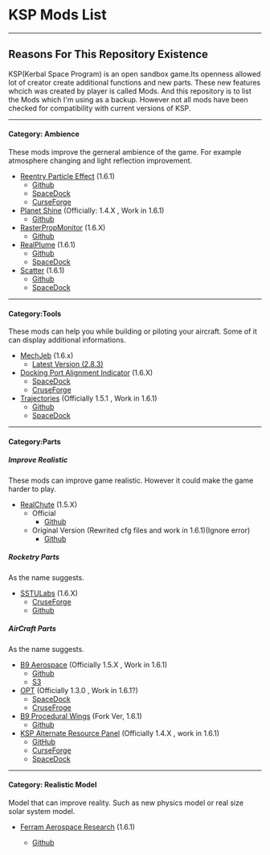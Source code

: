 # KSP Mods List 

---

## Reasons For This Repository Existence

  KSP(Kerbal Space Program) is an open sandbox game.Its openness allowed lot of creator create additional functions and new parts. These new features whcich was created by player is called Mods. And this repository is to list the Mods which I'm using as a backup. However not all mods have been checked for compatibility with current versions of KSP.

---

#### Category: Ambience

  These mods improve the gerneral ambience of the game. For example atmosphere changing and light reflection improvement.

- [Reentry Particle Effect](<https://forum.kerbalspaceprogram.com/index.php?/topic/143040-161-reentry-particle-effect-14-2019-02-12/>) (1.6.1)
  - [Github](<https://github.com/pizzaoverhead/ReentryParticleEffect/releases>)
  - [SpaceDock](<https://spacedock.info/mod/819/Reentry%20Particle%20Effect/>)
  - [CurseForge](<https://kerbal.curseforge.com/projects/reentry-particle-effects>)
- [Planet Shine](<https://forum.kerbalspaceprogram.com/index.php?/topic/173138-141-planetshine-0261-mar-28-2018/>) (Officially: 1.4.X , Work in 1.6.1)
  - [Github](<https://github.com/PapaJoesSoup/ksp-planetshine/releases/tag/0.2.6.1>)
- [RasterPropMonitor](https://forum.kerbalspaceprogram.com/index.php?/topic/105821-16x-rasterpropmonitor-development-stopped-v0306-29-december-2018/) (1.6.X)
  - [Github](<https://github.com/Mihara/RasterPropMonitor/releases/>)
- [RealPlume](<https://forum.kerbalspaceprogram.com/index.php?/topic/130576-161-realplume-stock-v131-11419-better-late-than-never-update/>) (1.6.1)
  - [Github](<https://github.com/KSP-RO/RealPlume-StockConfigs/releases>)
  - [SpaceDock](https://spacedock.info/mod/154/RealPlume%20-%20Stock)
- [Scatter](<https://forum.kerbalspaceprogram.com/index.php?/topic/103963-wip161-scatterer-atmospheric-scattering-v00540-17032019-fixed-tsunami-bug-11/>) (1.6.1)
  - [Github](<https://github.com/LGhassen/Scatterer/releases>)
  - [SpaceDock](<https://spacedock.info/mod/141/scatterer>)

---

#### Category:Tools

  These mods can help you while building or piloting your aircraft. Some of it can display additional informations.

- [MechJeb](<https://forum.kerbalspaceprogram.com/index.php?/topic/154834-16x-anatid-robotics-mumech-mechjeb-autopilot-283-3-march-2019/>) (1.6.x)
  - [Latest Version (2.8.3)](https://ksp.sarbian.com/jenkins/job/MechJeb2-Release/21/artifact/MechJeb2-2.8.3.0.zip)
- [Docking Port Alignment Indicator](<https://forum.kerbalspaceprogram.com/index.php?/topic/40423-16x-docking-port-alignment-indicator-version-683-updated-030319/&>) (1.6.X)
  - [SpaceDock](http://spacedock.info/mod/543/Docking%20Port%20Alignment%20Indicator)
  - [CruseForge](https://kerbal.curseforge.com/projects/docking-port-alignment-indicator)
- [Trajectories](<https://forum.kerbalspaceprogram.com/index.php?/topic/162324-151-131-trajectories-v221-2018-04-28-atmospheric-predictions/>) (Officially 1.5.1 , Work in 1.6.1)
  - [Github](https://github.com/neuoy/KSPTrajectories/releases)
  - [SpaceDock](http://spacedock.info/mod/396/Trajectories)

---

#### Category:Parts

##### Improve Realistic

These mods can improve game realistic. However it could make the game harder to play.

- [RealChute](<https://forum.kerbalspaceprogram.com/index.php?/topic/52931-15x-realchute-parachute-systems-v1471-161018/>) (1.5.X)
  - Official
    - [Github](<https://github.com/StupidChris/RealChute/releases/tag/v1.4.7.3>)
  - Original Version (Rewrited cfg files and work in 1.6.1)(Ignore error)
    - [Github](<https://github.com/CarterJimmy/RealChute/releases/tag/1.4.7.3-R>)



##### Rocketry Parts

As the name suggests.

- [SSTULabs](<https://forum.kerbalspaceprogram.com/index.php?/topic/117090-sstulabs-low-part-count-solutions-orbiter-landers-lifters-dev-thread-01-30-16/&page=1>) (1.6.X)
  - [CruseForge]([http://www.curse.com/ksp-mods/kerbal/241283-sstu-shadow-space-technologies-unlimited](https://www.curse.com/ksp-mods/kerbal/241283-sstu-shadow-space-technologies-unlimited))
  - [Github](<https://github.com/shadowmage45/SSTULabs/releases>)



##### AirCraft Parts

As the name suggests.

- [B9 Aerospace](<https://forum.kerbalspaceprogram.com/index.php?/topic/155491-15x-b9-aerospace-release-652-december-14-2018/>) (Officially 1.5.X , Work in 1.6.1)
  - [Github](https://github.com/blowfishpro/B9-Aerospace/releases/latest)
  - [S3](https://s3.amazonaws.com/blowfish-ksp-b9aerospace-release-builds/index.html#releases/)
- [OPT](<https://forum.kerbalspaceprogram.com/index.php?/topic/87956-130-opt-space-plane-v201-updated-29072017/&>) (Officially 1.3.0 , Work in 1.6.1?)
  - [SpaceDock](https://spacedock.info/mod/1028/OPT%20Space%20Plane)
  - [CruseFroge](https://mods.curse.com/ksp-mods/kerbal/225018-opt-space-plane-parts-v1-9)
- [B9 Procedural Wings](<https://forum.kerbalspaceprogram.com/index.php?/topic/175197-13114x151161-b9-procedural-wings-fork-go-big-or-go-home-update-40-larger-wings/>) (Fork Ver, 1.6.1)
  - [Github](<https://github.com/Rafterman82/B9-PWings-Fork/releases/tag/0.80>)
- [KSP Alternate Resource Panel](<https://forum.kerbalspaceprogram.com/index.php?/topic/54876-14x-ksp-alternate-resource-panel-v2930-march-17/>) (Officially 1.4.X , work in 1.6.1)
  - [GitHub](https://github.com/TriggerAu/AlternateResourcePanel/releases)
  - [CurseForge](https://kerbal.curseforge.com/ksp-mods/220649-alternate-resource-panel)
  - [SpaceDock](http://spacedock.info/mod/763/Alternate%20Resource%20Panel)

---

#### Category: Realistic Model

Model that can improve reality. Such as new physics model or real size solar system model.

- [Ferram Aerospace Research](<https://forum.kerbalspaceprogram.com/index.php?/topic/179445-14-16-ferram-aerospace-research-continued-v01597-lumley-120319/>) (1.6.1)

  - [Github](https://github.com/dkavolis/Ferram-Aerospace-Research/releases/latest)

  